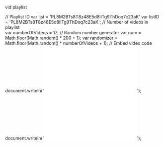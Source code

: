 
vid playlist


// Playlist ID
    var list = 'PL8M2BTs8T8z48E5d8IlTg9ThDoq7c23aK'
    var listID = 'PL8M2BTs8T8z48E5d8IlTg9ThDoq7c23aK';
// Number of videos in playlist    
    var numberOfVideos = 17;
// Random number generator 
    var num = Math.floor(Math.random() * 200 + 1);
    var randomizer = Math.floor(Math.random() * numberOfVideos + 1);
// Embed video code
    document.writeln('<iframe id="random-video" src="//www.youtube.com/embed/videoseries?list=' + list + '&index=' + num + '&autoplay=1&controls=0&modestbranding=1&showinfo=0" frameborder="0" allowfullscreen></iframe>');
    document.writeln('<iframe id="random-video" src="//www.youtube.com/embed/videoseries?list=' + listID + '&index=' + randomizer + '&autoplay=1&controls=0&modestbranding=1&showinfo=0" frameborder="0" allowfullscreen></iframe>');






